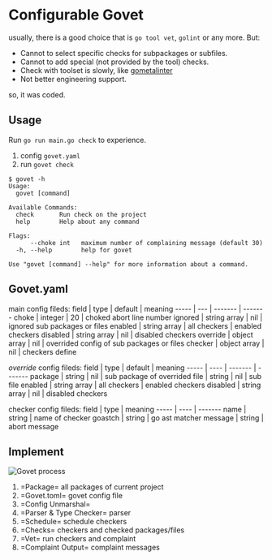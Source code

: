 # Configurable Govet
 
usually, there is a good choice that is `go tool vet`, `golint` or any more. But:

+ Cannot to select specific checks for subpackages or subfiles.
+ Cannot to add special (not provided by the tool) checks.
+ Check with toolset is slowly, like [gometalinter](https://github.com/alecthomas/gometalinter)
+ Not better engineering support.
  
so, it was coded.

## Usage

Run `go run main.go check` to experience.

1. config `govet.yaml`
2. run `govet check`

```shell
$ govet -h
Usage:
  govet [command]

Available Commands:
  check       Run check on the project
  help        Help about any command

Flags:
      --choke int   maximum number of complaining message (default 30)
  -h, --help        help for govet

Use "govet [command] --help" for more information about a command.
```

## Govet.yaml

main config fileds:
field | type | default | meaning
----- | ---  | ------- | -------
choke | integer | 20 | choked abort line number
ignored | string array | nil | ignored sub packages or files
enabled | string array | all checkers | enabled checkers
disabled | string array | nil | disabled checkers
override | object array | nil | overrided config of sub packages or files
checker | object array | nil | checkers define

*override* config fileds:
field | type | default | meaning
----- | ---- | ------- | -------
package | string | nil | sub package of overrided
file | string | nil | sub file
enabled | string array | all checkers | enabled checkers
disabled | string array | nil | disabled checkers
                      
checker config fileds:
field | type | meaning
----- | ---- | -------
name | string | name of checker
goastch | string | go ast matcher
message | string | abort message

## Implement

![Govet process](file:./doc/imgs/govet-process.png)

1. =Package= all packages of current project
2. =Govet.toml= govet config file
3. =Config Unmarshal= 
4. =Parser & Type Checker= parser
5. =Schedule= schedule checkers
6. =Checks= checkers and checked packages/files
7. =Vet= run checkers and complaint
8. =Complaint Output= complaint messages
